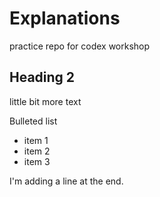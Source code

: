 # Explanations
practice repo for codex workshop

## Heading 2
little bit more text

Bulleted list
* item 1
* item 2
* item 3
  
I'm adding a line at the end. 